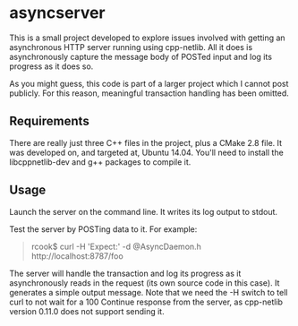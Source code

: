 asyncserver
===========
This is a small project developed to explore issues involved with getting an
asynchronous HTTP server running using cpp-netlib. All it does is
asynchronously capture the message body of POSTed input and log its progress as
it does so.

As you might guess, this code is part of a larger project which I cannot post
publicly. For this reason, meaningful transaction handling has been omitted.

Requirements
------------
There are really just three C++ files in the project, plus a CMake 2.8 file. It
was developed on, and targeted at, Ubuntu 14.04. You'll need to install the
libcppnetlib-dev and g++ packages to compile it.

Usage
-----
Launch the server on the command line. It writes its log output to stdout.

Test the server by POSTing data to it. For example:

> rcook$ curl -H 'Expect:' -d @AsyncDaemon.h http://localhost:8787/foo

The server will handle the transaction and log its progress as it
asynchronously reads in the request (its own source code in this case). It
generates a simple output message. Note that we need the -H switch to tell curl
to not wait for a 100 Continue response from the server, as cpp-netlib version
0.11.0 does not support sending it.

